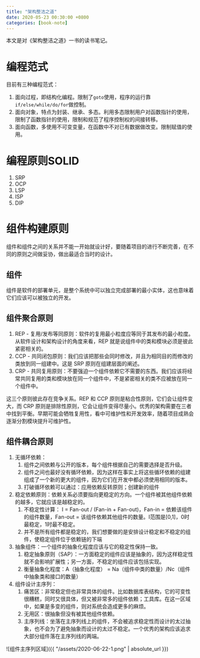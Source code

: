 ```yaml
---
title: "架构整洁之道"
date: 2020-05-23 00:30:00 +0800
categories: [book-note]
---
```


本文是对《架构整洁之道》一书的读书笔记。

# 编程范式

目前有三种编程范式：

1. 面向过程，即结构化编程。限制了`goto`使用，程序的运行靠`if/else/while/do/for`做控制。
2. 面向对象，特点为封装、继承、多态。利用多态限制用户对函数指针的使用，限制了函数指针的使用，限制和规范了程序控制权的间接转移。
3. 面向函数，多使用不可变变量，在函数中不对已有数据做改变。限制赋值的使用。

# 编程原则**SOLID**

1. SRP
2. OCP
3. LSP
4. ISP
5. DIP

# 组件构建原则

组件和组件之间的关系并不能一开始就设计好，要随着项目的进行不断完善，在不同的原则之间做妥协，做出最适合当时的设计。

## 组件

组件是软件的部署单元，是整个系统中可以独立完成部署的最小实体，这也意味着它们应该可以被独立的开发。

## 组件聚合原则

1. REP - 复用/发布等同原则：软件的复用最小粒度应等同于其发布的最小粒度。从软件设计和架构设计的角度来看，REP 就是说组件中的类和模块必须是彼此紧密相关的。
2. CCP - 共同闭包原则：我们应该把那些会同时修改，并且为相同目的而修改的类放到同一组建中。这是 SRP 原则在组建层面的阐述。
3. CRP - 共同复用原则：不要强迫一个组件依赖它不需要的东西。我们应该将经常共同复用的类和模块放在同一个组件中，不是紧密相关的类不应被放在同一个组件中。

这三个原则彼此存在竞争关系。REP 和 CCP 原则是粘合性原则，它们会让组件变大，而 CRP 原则是排除性原则，它会让组件变得尽量小。优秀的架构需要在三者中找到平衡。早期可能会牺牲复用性，看中可维护性和开发效率，随着项目成熟会逐渐分割模块提升可维护性。

## 组件耦合原则

1. 无循环依赖：
   1. 组件之间依赖与公开的版本，每个组件根据自己的需要选择是否升级。
   2. 组件之间也最好没有循环依赖，因为这样在事实上将这些循环依赖的组建组成了一个新的更大的组件，因为它们在开发中都必须使用相同的版本。
   3. 打破循环依赖可以通过：应用依赖反转原则；创建新的组件
2. 稳定依赖原则：依赖关系必须要指向更稳定的方向。一个组件被其他组件依赖的越多，它就应该是越稳定的。
   1. 不稳定性计算： I = Fan-out / (Fan-in + Fan-out)，Fan-in = 依赖该组件的组件数量，Fan-out = 该组件依赖其他组件的数量。I范围是[0,1]，0时最稳定，1时最不稳定。
   2. 并不是所有组件都是稳定的，我们想要做的是安排设计稳定和不稳定的组件，使稳定组件位于依赖链的下端
3. 抽象组件：一个组件的抽象化程度应该与它的稳定性保持一致。
   1. 稳定抽象原则（SAP）：一方面稳定的组件应该是抽象的，因为这样稳定性就不会影响扩展性；另一方面，不稳定的组件应该包括实现。
   2. 衡量抽象化程度：A（抽象化程度） = Na（组件中类的数量）/Nc（组件中抽象类和接口的数量）
4. 组件设计主序列：
   1. 痛苦区：非常稳定但也非常具体的组件。比如数据库表结构，它的可变性很糟糕，同时又很具体，但又被非常多的组件依赖；工具库。在这一区域中，如果是多变的组件，则对系统会造成更多的麻烦。
   2. 无用区：很抽象但没有被其他组件依赖。
   3. 主序列线：坐落在主序列线上的组件，不会被追求稳定性而设计的太过抽象，也不会为了避免抽象而设计的太过不稳定。一个优秀的架构应该追求大部分组件落在主序列线的两端。

![组件主序列区域]({{ "/assets/2020-06-22-1.png" | absolute_url }})
